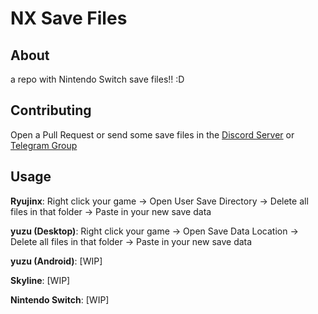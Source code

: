 # NX Save Files
## About
a repo with Nintendo Switch save files!! :D
## Contributing
Open a Pull Request or send some save files in the [Discord Server](https://discord.com/invite/Sj2FpKqR8V) or [Telegram Group](https://t.me/nxsaves)
## Usage
**Ryujinx**: Right click your game -> Open User Save Directory -> Delete all files in that folder -> Paste in your new save data

**yuzu (Desktop)**: Right click your game -> Open Save Data Location -> Delete all files in that folder -> Paste in your new save data

**yuzu (Android)**: [WIP]

**Skyline**: [WIP]

**Nintendo Switch**: [WIP]
